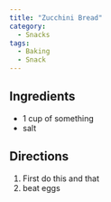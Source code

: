 ```yaml
---
title: "Zucchini Bread"
category:
  - Snacks
tags:
  - Baking
  - Snack
---
```


## Ingredients
* 1 cup of something
* salt

## Directions
1. First do this and that
2. beat eggs
